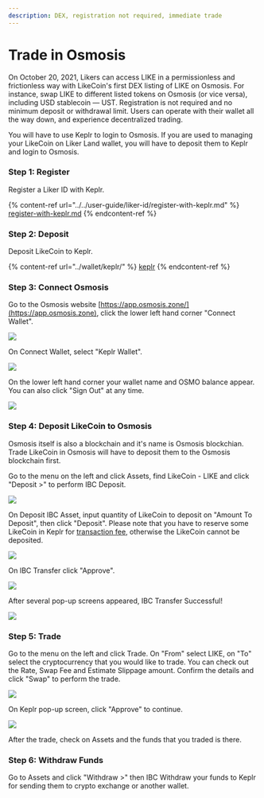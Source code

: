 ```yaml
---
description: DEX, registration not required, immediate trade
---
```


# Trade in Osmosis

On October 20, 2021, Likers can access LIKE in a permissionless and frictionless way with LikeCoin's first DEX listing of LIKE on Osmosis. For instance, swap LIKE to different listed tokens on Osmosis (or vice versa), including USD stablecoin — UST. Registration is not required and no minimum deposit or withdrawal limit. Users can operate with their wallet all the way down, and experience decentralized trading.

You will have to use Keplr to login to Osmosis. If you are used to managing your LikeCoin on Liker Land wallet, you will have to deposit them to Keplr and login to Osmosis.

### Step 1: Register

Register a Liker ID with Keplr.

{% content-ref url="../../user-guide/liker-id/register-with-keplr.md" %}
[register-with-keplr.md](../../user-guide/liker-id/register-with-keplr.md)
{% endcontent-ref %}

### Step 2: Deposit

Deposit LikeCoin to Keplr.

{% content-ref url="../wallet/keplr/" %}
[keplr](../wallet/keplr/)
{% endcontent-ref %}

### Step 3: Connect Osmosis

Go to the Osmosis website [https://app.osmosis.zone/](https://app.osmosis.zone), click the lower left hand corner "Connect Wallet".

![](<../../.gitbook/assets/Osmosis 01.png>)

On Connect Wallet, select "Keplr Wallet".

![](<../../.gitbook/assets/Osmosis 02.png>)

On the lower left hand corner your wallet name and OSMO balance appear. You can also click "Sign Out" at any time.

![](<../../.gitbook/assets/Osmosis 03.png>)

### Step 4: Deposit LikeCoin to Osmosis

Osmosis itself is also a blockchain and it's name is Osmosis blockchian. Trade LikeCoin in Osmosis will have to deposit them to the Osmosis blockchain first.

Go to the menu on the left and click Assets, find LikeCoin - LIKE and click "Deposit >" to perform IBC Deposit.

![](<../../.gitbook/assets/Osmosis 04.png>)

On Deposit IBC Asset, input quantity of LikeCoin to deposit on "Amount To Deposit", then click "Deposit". Please note that you have to reserve some LikeCoin in Keplr for [transaction fee](../wallet/transaction-fee.md), otherwise the LikeCoin cannot be deposited.

![](<../../.gitbook/assets/Osmosis 05.png>)

On IBC Transfer click "Approve".

![](<../../.gitbook/assets/Osmosis 06.png>)

After several pop-up screens appeared, IBC Transfer Successful!

![](<../../.gitbook/assets/Osmosis 07.png>)

### Step 5: Trade

Go to the menu on the left and click Trade. On "From" select LIKE, on "To" select the cryptocurrency that you would like to trade. You can check out the Rate, Swap Fee and Estimate Slippage amount. Confirm the details and click "Swap" to perform the trade.

![](<../../.gitbook/assets/Osmosis 08.png>)

On Keplr pop-up screen, click "Approve" to continue.

![](<../../.gitbook/assets/Osmosis 09.png>)

After the trade, check on Assets and the funds that you traded is there.

### Step 6: Withdraw Funds

Go to Assets and click "Withdraw >" then IBC Withdraw your funds to Keplr for sending them to crypto exchange or another wallet.
